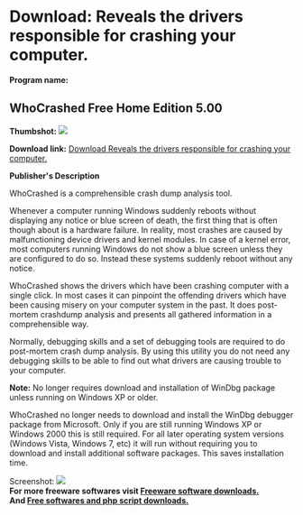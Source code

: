 # Download: Reveals the drivers responsible for crashing your computer.

**Program name:**

## WhoCrashed Free Home Edition 5.00

  
**Thumbshot:** ![](http://www.freewarefiles.com/screenshot/whocrashed_md.jpg)   
  
**Download link:** [Download Reveals the drivers responsible for crashing your computer.](http://freesoftwares.boysofts.com/WhoCrashed_program_46683.html)  
  


**Publisher's Description**  
  


WhoCrashed is a comprehensible crash dump analysis tool. 

Whenever a computer running Windows suddenly reboots without displaying any notice or blue screen of death, the first thing that is often though about is a hardware failure. In reality, most crashes are caused by malfunctioning device drivers and kernel modules. In case of a kernel error, most computers running Windows do not show a blue screen unless they are configured to do so. Instead these systems suddenly reboot without any notice.

WhoCrashed shows the drivers which have been crashing computer with a single click. In most cases it can pinpoint the offending drivers which have been causing misery on your computer system in the past. It does post-mortem crashdump analysis and presents all gathered information in a comprehensible way.

Normally, debugging skills and a set of debugging tools are required to do post-mortem crash dump analysis. By using this utility you do not need any debugging skills to be able to find out what drivers are causing trouble to your computer.

**Note:** No longer requires download and installation of WinDbg package unless running on Windows XP or older.

WhoCrashed no longer needs to download and install the WinDbg debugger package from Microsoft. Only if you are still running Windows XP or Windows 2000 this is still required. For all later operating system versions (Windows Vista, Windows 7, etc) it will run without requiring you to download and install additional software packages. This saves installation time. 

  
  
Screenshot: ![](http://www.freewarefiles.com/screenshot/whocrashed.jpg)   
**For more freeware softwares visit [Freeware software downloads.](http://freesoftwares.boysofts.com/)**   
**And [Free softwares and php script downloads.](http://www.boysofts.com/)**
